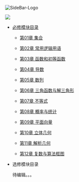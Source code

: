![SideBar-Logo](https://img2020.cnblogs.com/blog/992978/202102/992978-20210204072155275-305923659.png)

<img src="https://img2020.cnblogs.com/blog/992978/202102/992978-20210204072155275-305923659.png"  />


* [必修模块目录](./docs/A-1必修模块目录.md)
 
    * [第01章 集合](./docs/A-01集合.md)  
    
    * [第02章 常用逻辑用语](./docs/A-02常用逻辑用语.md)   
    
    * [第03章 函数和初等函数](./docs/A-03函数和初等函数.md)  
    
    * [第04章 导数](./docs/A-04导数.md)  
    
    * [第05章 数列](./docs/A-05数列.md)  
    
    * [第06章 三角函数与解三角形](./docs/A-06三角函数+解三角形.md)  
    
    * [第07章 不等式](./docs/A-07不等式.md)  
        
    * [第08章 概率与统计](./docs/A-08概率与统计.md)  
    
    * [第09章 平面向量](./docs/A-09平面向量.md)
    
    * [第10章 立体几何](./docs/A-10立体几何.md)
    
    * [第11章 解析几何](./docs/A-11解析几何.md)
    
    * [第12章 复数与算法框图](./docs/A-12复数与算法框图.md)
    
    
    
* 选修模块目录

  待编辑。。。
